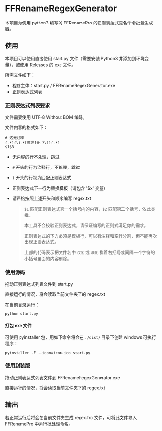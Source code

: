 # FFRenameRegexGenerator

本项目为使用 python3 编写的 FFRenamePro 的正则表达式更名命令批量生成器。

## 使用
本项目可以使用直接使用 start.py 文件（需要安装 Python3 并添加到环境变量），或使用 Releases 的 exe 文件。

所需文件如下：

- 程序主体：start.py / FFRenameRegexGenerator.exe
- 正则表达式列表

### 正则表达式列表要求

文件需要使用 UTF-8 Without BOM 编码。

文件内容的格式如下：

```
# 这是注释
(.*)(\(.*[漢汉]化.?\))(.*)
$1$3
```

- 无内容的行不处理，跳过
- `#` 开头的行为注释行，不处理，跳过
- `(` 开头的行视为匹配正则表达式
- 正则表达式下一行为替换模板（请包含 '$x' 变量）
- 请严格按照上述开头和顺序编写 regex.txt

  >`$1` 匹配正则表达式第一个括号内的内容，`$2` 匹配第二个括号，依此类推。
  > 
  > 本工具不会校验正则表达式，请保证编写的正则式满足你的需求。
  > 
  > 正则表达式的下方必须是模板行，可以有注释和空行分割，但不能再次出现正则表达式。
  > 
  > 上部的代码表示把文件名中 `汉化` 或 `漢化` 挨着右括号或间隔一个字符的小括号里面的内容删除。

### 使用源码

拖动正则表达式列表文件到 start.py

直接运行的情况，将会读取当前文件夹下的 regex.txt

在当前目录运行：

```shell
python start.py
```

#### 打包 exe 文件

可使用 pyinstaller 包，用如下命令将会在 `./dist/` 目录下创建 windows 可执行程序：

```shell
pyinstaller -F --icon=icon.ico start.py
```

### 使用封装版

拖动正则表达式列表文件到  FFRenameRegexGenerator.exe

直接运行的情况，将会读取当前文件夹下的 regex.txt

## 输出

若正常运行后将会在当前文件夹生成 regex.frc 文件，可将此文件导入 FFRenamePro 中运行批处理命名。
